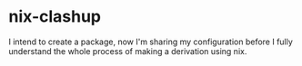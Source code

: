 # nix-clashup

I intend to create a package, now I'm sharing my configuration before
I fully understand the whole process of making a derivation using nix.

